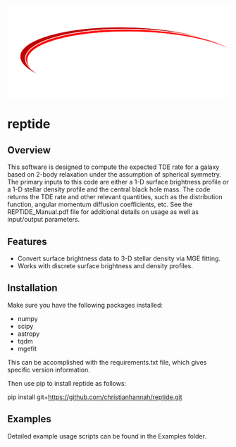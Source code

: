 ![alt text](https://github.com/christianhannah/reptide/blob/main/reptide/Images/REPTIDE_LOGO_FINAL_white.png?raw=true)

# reptide

## Overview

This software is designed to compute the expected TDE rate for a galaxy based on 2-body relaxation under the assumption of spherical symmetry. The primary inputs to this code are either a 1-D surface brightness profile or a 1-D stellar density profile and the central black hole mass. The code returns the TDE rate and other relevant quantities, such as the distribution function, angular momentum diffusion coefficients, etc. See the REPTiDE_Manual.pdf file for additional details on usage as well as input/output parameters.

## Features

- Convert surface brightness data to 3-D stellar density via MGE fitting.
- Works with discrete surface brightness and density profiles. 

## Installation

Make sure you have the following packages installed:
- numpy
- scipy
- astropy
- tqdm
- mgefit

This can be accomplished with the requirements.txt file, which gives specific version information.

Then use pip to install reptide as follows:

pip install git+https://github.com/christianhannah/reptide.git

## Examples

Detailed example usage scripts can be found in the Examples folder.
